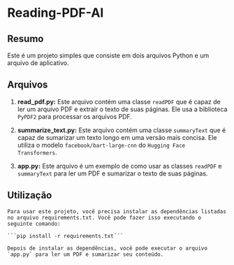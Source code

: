 # Reading-PDF-AI

## Resumo

Este é um projeto simples que consiste em dois arquivos Python e um arquivo de aplicativo.

## Arquivos

1. **read_pdf.py:**
   Este arquivo contém uma classe `readPDF` que é capaz de ler um arquivo PDF e extrair o texto de suas páginas. Ele usa a biblioteca `PyPDF2` para processar os arquivos PDF.

2. **summarize_text.py:**
    Este arquivo contém uma classe `summaryText` que é capaz de sumarizar um texto longo em uma versão mais concisa. Ele utiliza o modelo `facebook/bart-large-cnn` do `Hugging Face Transformers`.

3. **app.py:**
    Este arquivo é um exemplo de como usar as classes `readPDF` e `summaryText` para ler um PDF e sumarizar o texto de suas páginas.

## Utilização
    Para usar este projeto, você precisa instalar as dependências listadas no arquivo requirements.txt. Você pode fazer isso executando o seguinte comando:

    ```pip install -r requirements.txt´´´

    Depois de instalar as dependências, você pode executar o arquivo `app.py` para ler um PDF e sumarizar seu conteúdo.